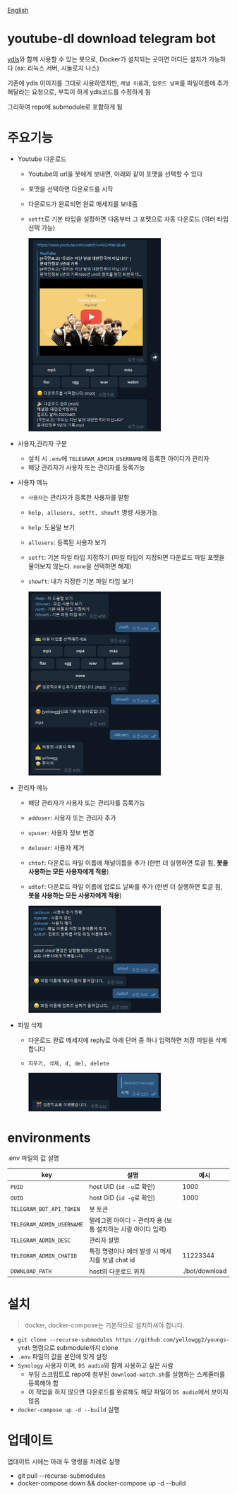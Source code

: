 [English](README.en.md)

# youtube-dl download telegram bot

[ydls](https://hub.docker.com/r/mwader/ydls/dockerfile)와 함께 사용할 수 있는 봇으로, Docker가 설치되는 곳이면 어디든 설치가 가능하다 (ex: 리눅스 서버, 시놀로지 나스)

기존에 ydls 이미지를 그대로 사용하였지만, `채널 이름`과, `업로드 날짜`를 파일이름에 추가해달라는 요청으로, 부득이 하게 ydls코드를 수정하게 됨

그리하여 repo에 submodule로 포함하게 됨

# 주요기능

- Youtube 다운로드

  - Youtube의 url을 봇에게 보내면, 아래와 같이 포맷을 선택할 수 있다
  - 포맷을 선택하면 다운로드를 시작
  - 다운로드가 완료되면 완료 메세지를 보내줌
  - `setft`로 기본 타입을 설정하면 다음부터 그 포맷으로 자동 다운로드 (여러 타입 선택 가능)

    <img src="./screenshots/download_tube.png" alt="drawing" width="300"/>

- 사용자,관리자 구분

  - 설치 시 `.env`에 `TELEGRAM_ADMIN_USERNAME`에 등록한 아이디가 관리자
  - 해당 관리자가 사용자 또는 관리자를 등록가능

- 사용자 메뉴

  - `사용자`는 관리자가 등록한 사용자를 말함
  - `help, allusers, setft, showft` 명령 사용가능
  - `help`: 도움말 보기
  - `allusers`: 등록된 사용자 보기
  - `setft`: 기본 파일 타입 지정하기 (파일 타입이 지정되면 다운로드 파일 포맷을 물어보지 않는다. `none`을 선택하면 해제)
  - `showft`: 내가 지정한 기본 파일 타입 보기

    <img src="./screenshots/user_menu.png" alt="drawing" width="300"/>

- 관리자 메뉴

  - 해당 관리자가 사용자 또는 관리자를 등록가능
  - `adduser`: 사용자 또는 관리자 추가
  - `upuser`: 사용자 정보 변경
  - `deluser`: 사용자 제거
  - `chtof`: 다운로드 파일 이름에 채널이름을 추가 (한번 더 실행하면 토글 됨, **봇을 사용하는 모든 사용자에게 적용**)
  - `udtof`: 다운로드 파일 이름에 업로드 날짜를 추가 (한번 더 실행하면 토글 됨, **봇을 사용하는 모든 사용자에게 적용**)

    <img src="./screenshots/admin_menu.png" alt="drawing" width="300"/>

- 파일 삭제

  - 다운로드 완료 메세지에 reply로 아래 단어 중 하나 입력하면 저장 파일을 삭제합니다
  - `지우기, 삭제, d, del, delete`

    <img src="./screenshots/delete_file.png" alt="drawing" width="300"/>

# environments

.env 파일의 값 설명

| key                       | 설명                                                         | 예시           |
| ------------------------- | ------------------------------------------------------------ | -------------- |
| `PUID`                    | host UID (`id -u`로 확인)                                    | 1000           |
| `GUID`                    | host GID (`id -g`로 확인)                                    | 1000           |
| `TELEGRAM_BOT_API_TOKEN`  | 봇 토큰                                                      |                |
| `TELEGRAM_ADMIN_USERNAME` | 텔레그램 아이디 - 관리자 용 (보통 설치하는 사람 아이디 입력) |                |
| `TELEGRAM_ADMIN_DESC`     | 관리자 설명                                                  |                |
| `TELEGRAM_ADMIN_CHATID`   | 특정 명령이나 에러 발생 시 메세지를 보낼 chat id             | 11223344       |
| `DOWNLOAD_PATH`           | host의 다운로드 위치                                         | ./bot/download |

# 설치

> docker, docker-compose는 기본적으로 설치하셔야 합니다.

- `git clone --recurse-submodules https://github.com/yellowgg2/youngs-ytdl` 명령으로 submodule까지 clone
- `.env` 파일의 값을 본인에 맞게 설정
- `Synology` 사용자 이며, `DS audio`와 함께 사용하고 싶은 사람
  - 부팅 스크립트로 repo에 첨부된 `download-watch.sh`를 실행하는 스케쥴러를 등록해야 함
  - 이 작업을 하지 않으면 다운로드를 완료해도 해당 파일이 `DS audio`에서 보이지 않음
- `docker-compose up -d --build` 실행

# 업데이트

업데이트 시에는 아래 두 명령을 차례로 실행

- git pull --recurse-submodules
- docker-compose down && docker-compose up -d --build

